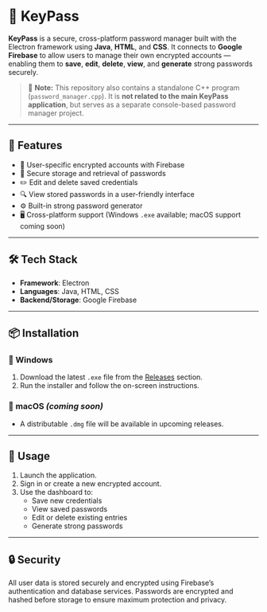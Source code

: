 # 🔐 KeyPass

**KeyPass** is a secure, cross-platform password manager built with the Electron framework using **Java**, **HTML**, and **CSS**. It connects to **Google Firebase** to allow users to manage their own encrypted accounts — enabling them to **save**, **edit**, **delete**, **view**, and **generate** strong passwords securely.

> 📝 **Note:** This repository also contains a standalone C++ program (`password_manager.cpp`). It is **not related to the main KeyPass application**, but serves as a separate console-based password manager project.

---

## 🚀 Features

- 🔐 User-specific encrypted accounts with Firebase
- 🔑 Secure storage and retrieval of passwords
- ✏️ Edit and delete saved credentials
- 🔍 View stored passwords in a user-friendly interface
- ⚙️ Built-in strong password generator
- 🖥️ Cross-platform support (Windows `.exe` available; macOS support coming soon)

---

## 🛠️ Tech Stack

- **Framework**: Electron
- **Languages**: Java, HTML, CSS
- **Backend/Storage**: Google Firebase

---

## 📦 Installation

### 🔧 Windows
1. Download the latest `.exe` file from the [Releases](https://github.com/georgetoum/KeyPass/releases) section.
2. Run the installer and follow the on-screen instructions.

### 🍎 macOS *(coming soon)*
- A distributable `.dmg` file will be available in upcoming releases.

---

## 🧪 Usage

1. Launch the application.
2. Sign in or create a new encrypted account.
3. Use the dashboard to:
   - Save new credentials
   - View saved passwords
   - Edit or delete existing entries
   - Generate strong passwords

---

## 🔒 Security

All user data is stored securely and encrypted using Firebase’s authentication and database services. Passwords are encrypted and hashed before storage to ensure maximum protection and privacy.


